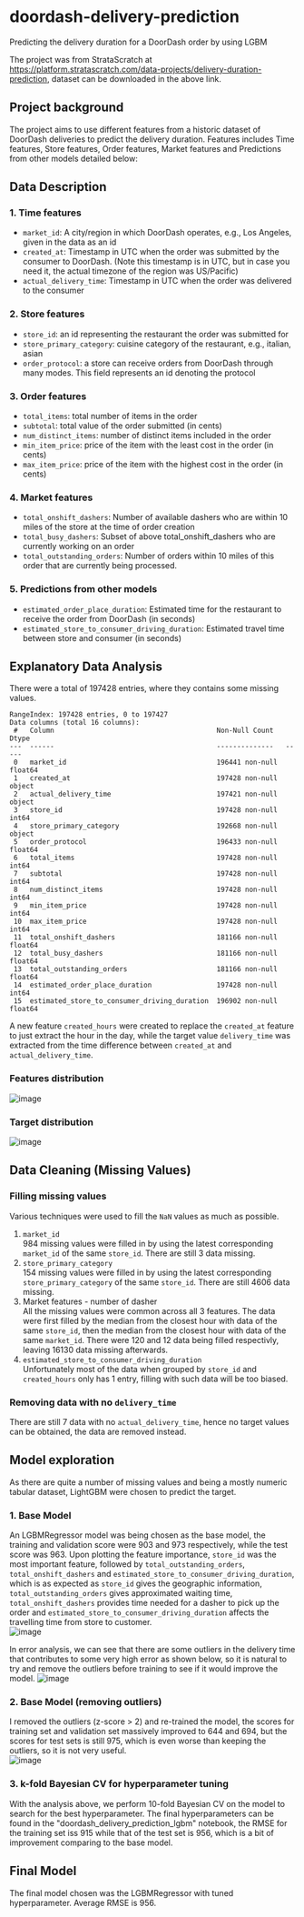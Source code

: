 # doordash-delivery-prediction
Predicting the delivery duration for a DoorDash order by using LGBM

The project was from StrataScratch at https://platform.stratascratch.com/data-projects/delivery-duration-prediction, dataset can be downloaded in the above link.

## Project background
The project aims to use different features from a historic dataset of DoorDash deliveries to predict the delivery duration. Features includes Time features, Store features, Order features, Market features and Predictions from other models detailed below:

## Data Description
### 1. Time features
- `market_id`: A city/region in which DoorDash operates, e.g., Los Angeles, given in the data as an id
- `created_at`: Timestamp in UTC when the order was submitted by the consumer to DoorDash. (Note this timestamp is in UTC, but in case you need it, the actual timezone of the region was US/Pacific)
- `actual_delivery_time`: Timestamp in UTC when the order was delivered to the consumer

### 2. Store features
- `store_id`: an id representing the restaurant the order was submitted for
- `store_primary_category`: cuisine category of the restaurant, e.g., italian, asian
- `order_protocol`: a store can receive orders from DoorDash through many modes. This field represents an id denoting the protocol

### 3. Order features
- `total_items`: total number of items in the order
- `subtotal`: total value of the order submitted (in cents)
- `num_distinct_items`: number of distinct items included in the order
- `min_item_price`: price of the item with the least cost in the order (in cents)
- `max_item_price`: price of the item with the highest cost in the order (in cents)

### 4. Market features
- `total_onshift_dashers`: Number of available dashers who are within 10 miles of the store at the time of order creation
- `total_busy_dashers`: Subset of above total_onshift_dashers who are currently working on an order
- `total_outstanding_orders`: Number of orders within 10 miles of this order that are currently being processed.

### 5. Predictions from other models
- `estimated_order_place_duration`: Estimated time for the restaurant to receive the order from DoorDash (in seconds)
- `estimated_store_to_consumer_driving_duration`: Estimated travel time between store and consumer (in seconds)

## Explanatory Data Analysis
There were a total of 197428 entries, where they contains some missing values.
```
RangeIndex: 197428 entries, 0 to 197427
Data columns (total 16 columns):
 #   Column                                        Non-Null Count   Dtype  
---  ------                                        --------------   -----  
 0   market_id                                     196441 non-null  float64
 1   created_at                                    197428 non-null  object 
 2   actual_delivery_time                          197421 non-null  object 
 3   store_id                                      197428 non-null  int64  
 4   store_primary_category                        192668 non-null  object 
 5   order_protocol                                196433 non-null  float64
 6   total_items                                   197428 non-null  int64  
 7   subtotal                                      197428 non-null  int64  
 8   num_distinct_items                            197428 non-null  int64  
 9   min_item_price                                197428 non-null  int64  
 10  max_item_price                                197428 non-null  int64  
 11  total_onshift_dashers                         181166 non-null  float64
 12  total_busy_dashers                            181166 non-null  float64
 13  total_outstanding_orders                      181166 non-null  float64
 14  estimated_order_place_duration                197428 non-null  int64  
 15  estimated_store_to_consumer_driving_duration  196902 non-null  float64
```

A new feature `created_hours` were created to replace the `created_at` feature to just extract the hour in the day, while the target value `delivery_time` was extracted from the time difference between `created_at` and `actual_delivery_time`.

### Features distribution
![image](https://github.com/user-attachments/assets/561e38cf-ee75-4d47-8eb9-4d19f4f99748)

### Target distribution
![image](https://github.com/user-attachments/assets/2852c4fe-aa39-4a4f-b24c-6b89d4d11dd4)


## Data Cleaning (Missing Values)

### Filling missing values
Various techniques were used to fill the `NaN` values as much as possible.
1. `market_id`  
   984 missing values were filled in by using the latest corresponding `market_id` of the same `store_id`. There are still 3 data missing.
2. `store_primary_category`  
   154 missing values were filled in by using the latest corresponding `store_primary_category` of the same `store_id`. There are still 4606 data missing.
3. Market features - number of dasher  
  All the missing values were common across all 3 features. The data were first filled by the median from the closest hour with data of the same `store_id`, then the median from the closest hour with data of the same `market_id`. There were 120 and 12 data being filled respectivly, leaving 16130 data missing afterwards.
4. `estimated_store_to_consumer_driving_duration`  
   Unfortunately most of the data when grouped by `store_id` and `created_hours` only has 1 entry, filling with such data will be too biased.

### Removing data with no `delivery_time`
There are still 7 data with no `actual_delivery_time`, hence no target values can be obtained, the data are removed instead.

## Model exploration
As there are quite a number of missing values and being a mostly numeric tabular dataset, LightGBM were chosen to predict the target.

### 1. Base Model
An LGBMRegressor model was being chosen as the base model, the training and validation score were 903 and 973 respectively, while the test score was 963. Upon plotting the feature importance, `store_id` was the most important feature, followed by `total_outstanding_orders`, `total_onshift_dashers` and `estimated_store_to_consumer_driving_duration`, which is as expected as `store_id` gives the geographic information, `total_outstanding_orders` gives approximated waiting time, `total_onshift_dashers` provides time needed for a dasher to pick up the order and `estimated_store_to_consumer_driving_duration` affects the travelling time from store to customer.  
![image](https://github.com/user-attachments/assets/3c7039b9-5bc3-4a60-8a25-7c09e1fb32fe)

In error analysis, we can see that there are some outliers in the delivery time that contributes to some very high error as shown below, so it is natural to try and remove the outliers before training to see if it would improve the model.
![image](https://github.com/user-attachments/assets/4fead070-8d10-4297-bac5-795d808aa787)


### 2. Base Model (removing outliers)
I removed the outliers (z-score > 2) and re-trained the model, the scores for training set and validation set massively improved to 644 and 694, but the scores for test sets is still 975, which is even worse than keeping the outliers, so it is not very useful.  
![image](https://github.com/user-attachments/assets/b13176d2-9d9d-4417-9762-79e7c49f0571)

### 3. k-fold Bayesian CV for hyperparameter tuning
With the analysis above, we perform 10-fold Bayesian CV on the model to search for the best hyperparameter. The final hyperparameters can be found in the "doordash_delivery_prediction_lgbm" notebook, the RMSE for the training set iss 915 while that of the test set is 956, which is a bit of improvement comparing to the base model.

## Final Model
The final model chosen was the LGBMRegressor with tuned hyperparameter. Average RMSE is 956.







